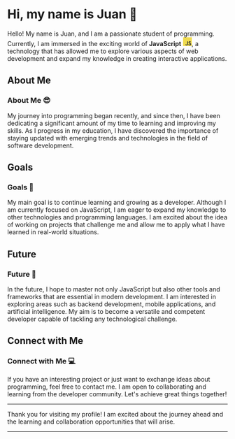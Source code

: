 # Hi, my name is Juan 👋

Hello! My name is Juan, and I am a passionate student of programming. Currently, I am immersed in the exciting world of **JavaScript** <img src="https://raw.githubusercontent.com/github/explore/master/topics/javascript/javascript.png" width="20" height="20" />, a technology that has allowed me to explore various aspects of web development and expand my knowledge in creating interactive applications.

## About Me

### About Me 😎
My journey into programming began recently, and since then, I have been dedicating a significant amount of my time to learning and improving my skills. As I progress in my education, I have discovered the importance of staying updated with emerging trends and technologies in the field of software development.

## Goals

### Goals 🎯
My main goal is to continue learning and growing as a developer. Although I am currently focused on JavaScript, I am eager to expand my knowledge to other technologies and programming languages. I am excited about the idea of working on projects that challenge me and allow me to apply what I have learned in real-world situations.

## Future

### Future 🔮
In the future, I hope to master not only JavaScript but also other tools and frameworks that are essential in modern development. I am interested in exploring areas such as backend development, mobile applications, and artificial intelligence. My aim is to become a versatile and competent developer capable of tackling any technological challenge.

## Connect with Me

### Connect with Me 💻
If you have an interesting project or just want to exchange ideas about programming, feel free to contact me. I am open to collaborating and learning from the developer community. Let's achieve great things together!

---

Thank you for visiting my profile! I am excited about the journey ahead and the learning and collaboration opportunities that will arise.

---
